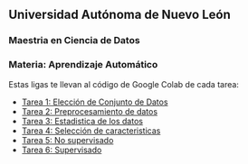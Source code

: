 <!-- Tareas-->

## Universidad Autónoma de Nuevo León

### Maestria en Ciencia de Datos

### Materia: Aprendizaje Automático 

Estas ligas te llevan al código de Google Colab de cada tarea:

- [Tarea 1: Elección de Conjunto de Datos](https://colab.research.google.com/drive/1iCh89eNwcot7C-FQ1DPQEIR_hgyccvk4#scrollTo=r6ZXIZDA9eXz)
- [Tarea 2: Preprocesamiento de datos](https://colab.research.google.com/drive/1xzznJAamFd5Gch75WEvoLQ0UPNea0gA5#scrollTo=i6COOeWpyxpi)
- [Tarea 3: Estadistica de los datos ](https://colab.research.google.com/drive/1MK0d_HXsXhg2erh5-FoeiOp0wnrgXKkT?usp=sharing)
- [Tarea 4: Selección de caracteristicas](https://colab.research.google.com/drive/1tHiHd5jPOaBfRLD3iOyRu5-y33TaceDP#scrollTo=4HEkWmGBImZv)
- [Tarea 5: No supervisado](https://colab.research.google.com/drive/1M9xkqeTkwx0mpqAh0ytrQwe3lZz-QZ6W#scrollTo=dRXmWoaz3UQw)
- [Tarea 6: Supervisado](https://colab.research.google.com/drive/1LyU6mhNDycu_hhKuzHojfrgIuYD68DmK)
